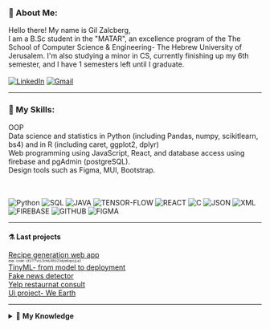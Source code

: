 <!-- About Me -->
### 🦁 About Me: 
Hello there!
My name is Gil Zalcberg, <br/>
I am a B.Sc student in the "MATAR",
an excellence program of the The School of Computer Science & Engineering- The Hebrew University of Jerusalem.
I'm also studying a minor in CS, 
currently finishing up my 6th semester, and I have 1 semesters left until I graduate.
<br/><br/>[![LinkedIn](https://img.shields.io/badge/linkedin-%230077B5.svg?&style=for-the-badge&logo=linkedin&logoColor=white)](https://www.linkedin.com/in/gil-zalcberg-234b481ba/) 
[![Gmail](https://img.shields.io/badge/Gmail-D14836?style=for-the-badge&logo=gmail&logoColor=white)](mailto:gilzalcberg96@gmail.com)
<!--END About me -->

---

<!-- My skills -->
### 🔧 My Skills:
OOP </br>
Data science and statistics in Python (including Pandas, numpy, scikitlearn, bs4)
and in R (including caret, ggplot2, dplyr) <br/>
Web programming using JavaScript, React, and database access using firebase and pgAdmin (postgreSQL).
</br>
Design tools such as Figma, MUI, Bootstrap.</br>

<br/> <br/>
![Python](https://img.icons8.com/color/30/python.png)
![SQL](https://img.icons8.com/color/30/sql.png)
![JAVA](https://img.icons8.com/color/30/java.png)
![TENSOR-FLOW](https://img.icons8.com/color/30/tensorflow.png)
![REACT](https://img.icons8.com/plasticine/30/react.png)
![C](https://img.icons8.com/color/30/c-sharp-logo.png)
![JSON](https://img.icons8.com/color/30/json.png)
![XML](https://img.icons8.com/color/30/xml.png)
![FIREBASE](https://img.icons8.com/color/30/firebase.png)
![GITHUB](https://img.icons8.com/color/30/github.png)
![FIGMA](https://img.icons8.com/color/30/figma--v1.png)

<!-- END My skills -->

---



#### ⚗️ Last projects
[Recipe generation web app](https://grandma-cooked-oatmeal.web.app/) </br><span STYLE="font-size:5.0pt">exp. code:
 cE2TTVcL5nNLR83Z3dye6qscjLa2 </span> </br>
[TinyML- from model to deployment](https://colab.research.google.com/drive/12GwfAZV9_RxU0prcS0W2Wvbf2uj3IWL4?usp=sharing)</br>
[Fake news detector](https://colab.research.google.com/drive/1d0T7mT6rUUnSvD7Ei1J7WRqat1bCek4q) </br>
[Yelp restaurnat consult](https://github.com/gilzalc/Yelp_consult) </br>
[Ui project- We Earth](https://www.figma.com/proto/H712Suqca00vLTZPida1nI/wireframes-flow?scaling=scale-down&page-id=0%3A1&starting-point-node-id=372%3A3791&node-id=423%3A18318) </br>

---

  
<!-- My Knowledge-LIST:START -->
<details>
    <summary>🔬 <b>My Knowledge</b></summary><br/>

* <details>
    <summary><b>JAVA</b></summary><br/>
    advanced concepts in Java object-oriented programming such as polymorphism, abstract Classes, interface realization, exception hierarchy, Enums. Event driven programming based on polymorphic event handlers, design and implement software systems in Java GUI.
  </details>
    
* <details>
    <summary><b>Big-Data</b></summary><br/>
    knowledge at data analytics life cycle, EDA, linear and logistic regression, Missing values treatment, classification and evaluation;
     ML models like random forests, decision trees, KNN, SVM, unsupervised algorithms and ML tools (On and of the edge) such as Keras, Tensor flow, Tflote, TVM, ESP-IDF.</br>

  </details>
    

 ---
<!-- My Knowledge-LIST:END -->
</details>
<!-- My Projects -->
